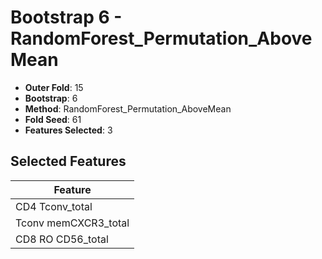 # Bootstrap 6 - RandomForest_Permutation_AboveMean

- **Outer Fold**: 15
- **Bootstrap**: 6
- **Method**: RandomForest_Permutation_AboveMean
- **Fold Seed**: 61
- **Features Selected**: 3

## Selected Features

| Feature |
|---------|
| CD4 Tconv_total |
| Tconv memCXCR3_total |
| CD8 RO CD56_total |
